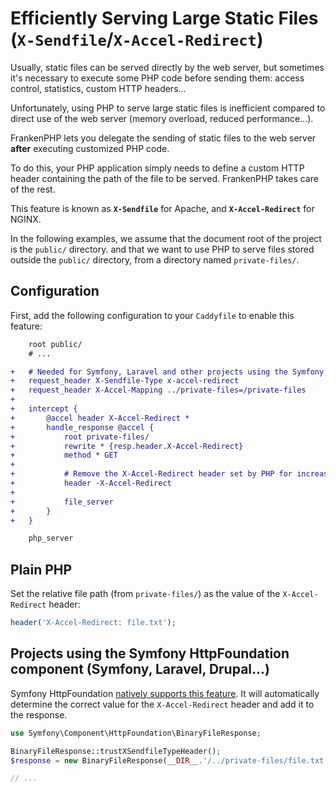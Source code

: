 # Efficiently Serving Large Static Files (`X-Sendfile`/`X-Accel-Redirect`)

Usually, static files can be served directly by the web server,
but sometimes it's necessary to execute some PHP code before sending them:
access control, statistics, custom HTTP headers...

Unfortunately, using PHP to serve large static files is inefficient compared to
direct use of the web server (memory overload, reduced performance...).

FrankenPHP lets you delegate the sending of static files to the web server
**after** executing customized PHP code.

To do this, your PHP application simply needs to define a custom HTTP header
containing the path of the file to be served. FrankenPHP takes care of the rest.

This feature is known as **`X-Sendfile`** for Apache, and **`X-Accel-Redirect`** for NGINX.

In the following examples, we assume that the document root of the project is the `public/` directory.
and that we want to use PHP to serve files stored outside the `public/` directory,
from a directory named `private-files/`.

## Configuration

First, add the following configuration to your `Caddyfile` to enable this feature:

```patch
	root public/
	# ...

+	# Needed for Symfony, Laravel and other projects using the Symfony HttpFoundation component
+	request_header X-Sendfile-Type x-accel-redirect
+	request_header X-Accel-Mapping ../private-files=/private-files
+
+	intercept {
+		@accel header X-Accel-Redirect *
+		handle_response @accel {
+			root private-files/
+			rewrite * {resp.header.X-Accel-Redirect}
+			method * GET
+
+			# Remove the X-Accel-Redirect header set by PHP for increased security
+			header -X-Accel-Redirect
+
+			file_server
+		}
+	}

	php_server
```

## Plain PHP

Set the relative file path (from `private-files/`) as the value of the `X-Accel-Redirect` header:

```php
header('X-Accel-Redirect: file.txt');
```

## Projects using the Symfony HttpFoundation component (Symfony, Laravel, Drupal...)

Symfony HttpFoundation [natively supports this feature](https://symfony.com/doc/current/components/http_foundation.html#serving-files).
It will automatically determine the correct value for the `X-Accel-Redirect` header and add it to the response.

```php
use Symfony\Component\HttpFoundation\BinaryFileResponse;

BinaryFileResponse::trustXSendfileTypeHeader();
$response = new BinaryFileResponse(__DIR__.'/../private-files/file.txt');

// ...
```
